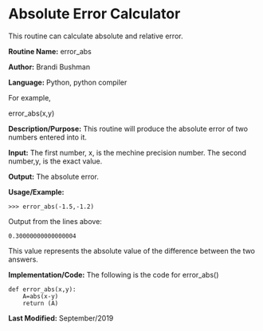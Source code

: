 # Absolute Error Calculator
This routine can calculate absolute and relative error.

**Routine Name:**           error_abs

**Author:** Brandi Bushman

**Language:** Python, python compiler

For example,

  error_abs(x,y)


**Description/Purpose:** This routine will produce the absolute error of two numbers entered into it. 

**Input:** The first number, x, is the mechine precision number. The second number,y, is the exact value. 

**Output:** The absolute error. 

**Usage/Example:**

~~~
>>> error_abs(-1.5,-1.2)
~~~

Output from the lines above:

~~~
0.30000000000000004
~~~

This value represents the absolute value of the difference between the two answers. 

**Implementation/Code:** The following is the code for error_abs()
~~~
def error_abs(x,y):
    A=abs(x-y)
    return (A)
~~~

**Last Modified:** September/2019
